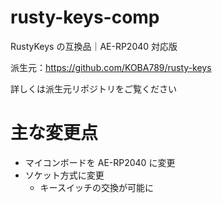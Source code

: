 # rusty-keys-comp
RustyKeys の互換品｜AE-RP2040 対応版

派生元：<https://github.com/KOBA789/rusty-keys>

詳しくは派生元リポジトリをご覧ください

# 主な変更点

- マイコンボードを AE-RP2040 に変更
- ソケット方式に変更
  - キースイッチの交換が可能に
 

